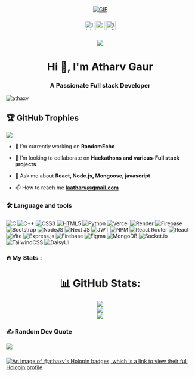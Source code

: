 <div align="center">
  <a href="https://giphy.com/gifs/dainfagerholm-animated-3d-wiggle-vgxZRTrhWyosE">
    <img src="https://media.giphy.com/media/vgxZRTrhWyosE/giphy.gif" alt="GIF">
  </a>
</div>


###

<div align="center">
  <img src="https://img.shields.io/static/v1?message=LinkedIn&logo=linkedin&label=&color=0A66C2&logoColor=white&labelColor=&style=for-the-badge" height="25" alt="linkedin logo" />
  <img src="https://img.shields.io/static/v1?message=Youtube&logo=youtube&label=&color=FF0000&logoColor=white&labelColor=&style=for-the-badge" height="25" alt="youtube logo"  />
  <img src="https://img.shields.io/static/v1?message=Twitter&logo=twitter&label=&color=1DA1F2&logoColor=white&labelColor=&style=for-the-badge" height="25" alt="twitter logo"  />
</div>

###

<div align="center">
  <img src="https://profile-counter.glitch.me/Athaxv/count.svg?"  />
</div>

###

<h1 align="center">Hi 👋, I'm Atharv Gaur</h1>
<h3 align="center">A Passionate Full stack Developer</h3>

<p align="left"> <img src="https://komarev.com/ghpvc/?username=athaxv&label=Profile%20views&color=0e75b6&style=flat" alt="athaxv" /> </p>

## 🏆 GitHub Trophies
![](https://github-profile-trophy.vercel.app/?username=athaxv&theme=radical&no-frame=false&no-bg=true&margin-w=4)


- 🌱 I’m currently working on **RandomEcho**

- 👯 I’m looking to collaborate on **Hackathons and various-Full stack projects**

- 💬 Ask me about **React, Node.js, Mongoose, javascript**

- 📫 How to reach me **laatharv@gmail.com**

###

<h3 align="left">🛠 Language and tools</h3>

###

![C](https://img.shields.io/badge/c-%2300599C.svg?style=for-the-badge&logo=c&logoColor=white) ![C++](https://img.shields.io/badge/c++-%2300599C.svg?style=for-the-badge&logo=c%2B%2B&logoColor=white) ![CSS3](https://img.shields.io/badge/css3-%231572B6.svg?style=for-the-badge&logo=css3&logoColor=white) ![HTML5](https://img.shields.io/badge/html5-%23E34F26.svg?style=for-the-badge&logo=html5&logoColor=white) ![Python](https://img.shields.io/badge/python-3670A0?style=for-the-badge&logo=python&logoColor=ffdd54) ![Vercel](https://img.shields.io/badge/vercel-%23000000.svg?style=for-the-badge&logo=vercel&logoColor=white) ![Render](https://img.shields.io/badge/Render-%46E3B7.svg?style=for-the-badge&logo=render&logoColor=white) ![Firebase](https://img.shields.io/badge/firebase-%23039BE5.svg?style=for-the-badge&logo=firebase) ![Bootstrap](https://img.shields.io/badge/bootstrap-%238511FA.svg?style=for-the-badge&logo=bootstrap&logoColor=white) ![NodeJS](https://img.shields.io/badge/node.js-6DA55F?style=for-the-badge&logo=node.js&logoColor=white) ![Next JS](https://img.shields.io/badge/Next-black?style=for-the-badge&logo=next.js&logoColor=white) ![JWT](https://img.shields.io/badge/JWT-black?style=for-the-badge&logo=JSON%20web%20tokens) ![NPM](https://img.shields.io/badge/NPM-%23CB3837.svg?style=for-the-badge&logo=npm&logoColor=white) ![React Router](https://img.shields.io/badge/React_Router-CA4245?style=for-the-badge&logo=react-router&logoColor=white) ![React](https://img.shields.io/badge/react-%2320232a.svg?style=for-the-badge&logo=react&logoColor=%2361DAFB) ![Vite](https://img.shields.io/badge/vite-%23646CFF.svg?style=for-the-badge&logo=vite&logoColor=white) ![Express.js](https://img.shields.io/badge/express.js-%23404d59.svg?style=for-the-badge&logo=express&logoColor=%2361DAFB) ![Firebase](https://img.shields.io/badge/firebase-a08021?style=for-the-badge&logo=firebase&logoColor=ffcd34) ![Figma](https://img.shields.io/badge/figma-%23F24E1E.svg?style=for-the-badge&logo=figma&logoColor=white) ![MongoDB](https://img.shields.io/badge/MongoDB-%234ea94b.svg?style=for-the-badge&logo=mongodb&logoColor=white) ![Socket.io](https://img.shields.io/badge/Socket.io-black?style=for-the-badge&logo=socket.io&badgeColor=010101) ![TailwindCSS](https://img.shields.io/badge/tailwindcss-%2338B2AC.svg?style=for-the-badge&logo=tailwind-css&logoColor=white) ![DaisyUI](https://img.shields.io/badge/daisyui-5A0EF8?style=for-the-badge&logo=daisyui&logoColor=white)


###

<h3 align="left">🔥   My Stats :</h3>

###

<div align="center">

# 📊 GitHub Stats:
![](https://github-readme-stats.vercel.app/api?username=athaxv&theme=tokyonight&hide_border=false&include_all_commits=true&count_private=true)<br/>
![](https://github-readme-streak-stats.herokuapp.com/?user=athaxv&theme=tokyonight&hide_border=false)<br/>
![](https://github-readme-stats.vercel.app/api/top-langs/?username=athaxv&theme=tokyonight&hide_border=false&include_all_commits=false&count_private=false&layout=compact)

</div>


###
### ✍️ Random Dev Quote
![](https://quotes-github-readme.vercel.app/api?type=horizontal&theme=radical)


###

[![An image of @athaxv's Holopin badges, which is a link to view their full Holopin profile](https://holopin.me/athaxv)](https://holopin.io/@athaxv)
